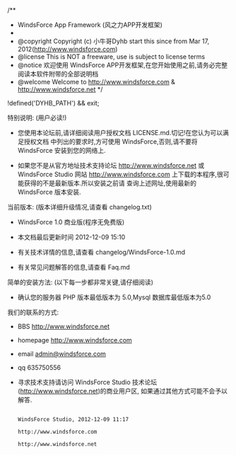 /**
 * WindsForce App Framework (风之力APP开发框架)
 *
 * @copyright    Copyright (c) 小牛哥Dyhb start this since from Mar 17, 2012(http://www.windsforce.com)
 * @license        This is NOT a freeware, use is subject to license terms
 * @notice         欢迎使用 WindsForce APP开发框架,在您开始使用之前,请务必完整阅读本软件附带的全部说明档
 * @welcome     Welcome to http://www.windsforce.com & http://www.windsforce.net
 */

!defined('DYHB_PATH') && exit;

特别说明: (用户必读!)

  + 您使用本论坛前,请详细阅读用户授权文档 LICENSE.md.切记!在您认为可以满足授权文档
    中列出的要求时,方可使用 WindsForce,否则,请不要将 WindsForce 安装到您的网络上.

  + 如果您不是从官方地址技术支持论坛 http://www.windsforce.net 或 WindsForce Studio 网站
    http://www.windsforce.com 上下载的本程序,很可能获得的不是最新版本.所以安装之前请
    查询上述网址,使用最新的 WindsForce 版本安装.

当前版本: (版本详细升级情况,请查看 changelog.txt)

  + WindsForce 1.0 商业版(程序无免费版)

  + 本文档最后更新时间 2012-12-09 15:10

  + 有关技术详情的信息,请查看 changelog/WindsForce-1.0.md
  + 有关常见问题解答的信息,请查看 Faq.md


简单的安装方法: (以下每一步都非常关键,请仔细阅读)

  + 确认您的服务器 PHP 版本最低版本为 5.0,Mysql 数据库最低版本为5.0


我们的联系的方式:

  + BBS http://www.windsforce.net

  + homepage http://www.windsforce.com

  + email admin@windsforce.com

  + qq 635750556
  
  + 寻求技术支持请访问 WindsForce Studio 技术论坛(http://www.windsforce.net)的商业用户区,
    如果通过其他方式可能不会予以解答.


                                                                                                                                    WindsForce Studio, 2012-12-09 11:17
                                                                                                                                    http://www.windsforce.com
                                                                                                                                    http://www.windsforce.net